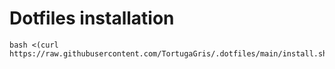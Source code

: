 # Dotfiles installation
```
bash <(curl https://raw.githubusercontent.com/TortugaGris/.dotfiles/main/install.sh)
```

